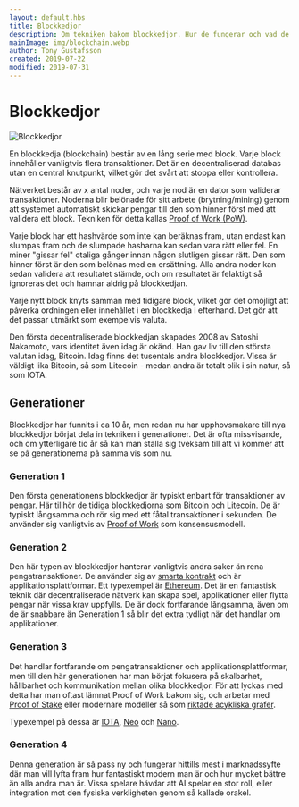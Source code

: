 ```yaml
---
layout: default.hbs
title: Blockkedjor
description: Om tekniken bakom blockkedjor. Hur de fungerar och vad de kan användas till, samt om de olika generationerna sedan 2009.
mainImage: img/blockchain.webp
author: Tony Gustafsson
created: 2019-07-22
modified: 2019-07-31
---
```


# Blockkedjor

![Blockkedjor](/img/blockchain.webp 'Blockkedjor')

En blockkedja (blockchain) består av en lång serie med block. Varje block innehåller vanligtvis flera transaktioner. Det är en decentraliserad databas utan en central knutpunkt, vilket gör det svårt att stoppa eller kontrollera.

Nätverket består av x antal noder, och varje nod är en dator som validerar transaktioner. Noderna blir belönade för sitt arbete (brytning/mining) genom att systemet automatiskt skickar pengar till den som hinner först med att validera ett block. Tekniken för detta kallas [Proof of Work (PoW)](/tekniker/proof-of-work.html).

Varje block har ett hashvärde som inte kan beräknas fram, utan endast kan slumpas fram och de slumpade hasharna kan sedan vara rätt eller fel. En miner "gissar fel" otaliga gånger innan någon slutligen gissar rätt. Den som hinner först är den som belönas med en ersättning. Alla andra noder kan sedan validera att resultatet stämde, och om resultatet är felaktigt så ignoreras det och hamnar aldrig på blockkedjan.

Varje nytt block knyts samman med tidigare block, vilket gör det omöjligt att påverka ordningen eller innehållet i en blockkedja i efterhand. Det gör att det passar utmärkt som exempelvis valuta.

Den första decentraliserade blockkedjan skapades 2008 av Satoshi Nakamoto, vars identitet även idag är okänd. Han gav liv till den största valutan idag, Bitcoin. Idag finns det tusentals andra blockkedjor. Vissa är väldigt lika Bitcoin, så som Litecoin - medan andra är totalt olik i sin natur, så som IOTA.

## Generationer

Blockkedjor har funnits i ca 10 år, men redan nu har upphovsmakare till nya blockkedjor börjat dela in tekniken i generationer. Det är ofta missvisande, och om ytterligare tio år så kan man ställa sig tveksam till att vi kommer att se på generationerna på samma vis som nu.

### Generation 1

Den första generationens blockkedjor är typiskt enbart för transaktioner av pengar. Här tillhör de tidiga blockkedjorna som [Bitcoin](/kryptovalutor/bitcoin.html) och [Litecoin](/kryptovalutor/litecoin.html). De är typiskt långsamma och rör sig med ett fåtal transaktioner i sekunden. De använder sig vanligtvis av [Proof of Work](/tekniker/proof-of-work.html) som konsensusmodell.

### Generation 2

Den här typen av blockkedjor hanterar vanligtvis andra saker än rena pengatransaktioner. De använder sig av [smarta kontrakt](/tekniker/smarta-kontrakt.html) och är applikationsplattformar. Ett typexempel är [Ethereum](/kryptovalutor/ethereum.html). Det är en fantastisk teknik där decentraliserade nätverk kan skapa spel, applikationer eller flytta pengar när vissa krav uppfylls. De är dock fortfarande långsamma, även om de är snabbare än Generation 1 så blir det extra tydligt när det handlar om applikationer.

### Generation 3

Det handlar fortfarande om pengatransaktioner och applikationsplattformar, men till den här generationen har man börjat fokusera på skalbarhet, hållbarhet och kommunikation mellan olika blockkedjor. För att lyckas med detta har man oftast lämnat Proof of Work bakom sig, och arbetar med [Proof of Stake](/tekniker/proof-of-stake.html) eller modernare modeller så som [riktade acykliska grafer](/tekniker/riktade-acykliska-grafer.html).

Typexempel på dessa är [IOTA](/kryptovalutor/iota.html), [Neo](/kryptovalutor/neo.html) och [Nano](/kryptovalutor/nano.html).

### Generation 4

Denna generation är så pass ny och fungerar hittills mest i marknadssyfte där man vill lyfta fram hur fantastiskt modern man är och hur mycket bättre än alla andra man är. Vissa spelare hävdar att AI spelar en stor roll, eller integration mot den fysiska verkligheten genom så kallade orakel.

